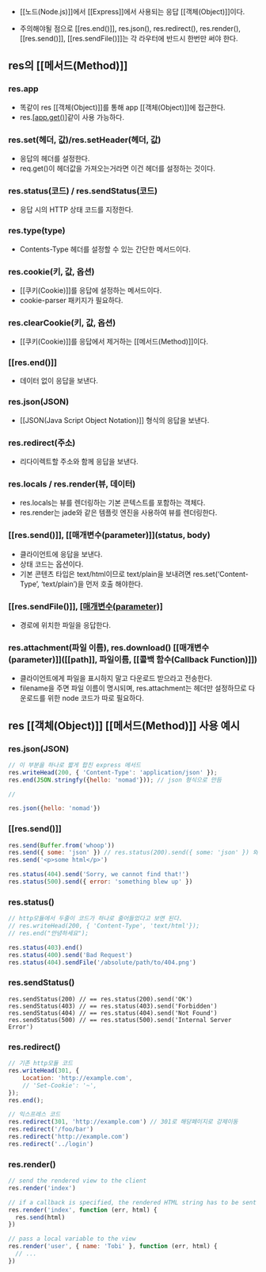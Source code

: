 - [[노드(Node.js)]]에서 [[Express]]에서 사용되는 응답 [[객체(Object)]]이다.

 - 주의해야될 점으로 [[res.end()]], res.json(), res.redirect(), res.render(), [[res.send()]], [[res.sendFile()]]는 각 라우터에 반드시 한번만 써야 한다.


## res의 [[메서드(Method)]]

### res.app

- 똑같이 res [[객체(Object)]]를 통해 app [[객체(Object)]]에 접근한다. 
- res.[[app.get()]]('')같이 사용 가능하다.
### res.set(헤더, 값)/res.setHeader(헤더, 값)

- 응답의 헤더를 설정한다.
- req.get()이 헤더값을 가져오는거라면 이건 헤더를 설정하는 것이다.
### res.status(코드) / res.sendStatus(코드)

- 응답 시의 HTTP 상태 코드를 지정한다.
### res.type(type)

- Contents-Type 헤더를 설정할 수 있는 간단한 메서드이다.
### res.cookie(키, 값, 옵션)

- [[쿠키(Cookie)]]를 응답에 설정하는 메서드이다.
- cookie-parser 패키지가 필요하다.
### res.clearCookie(키, 값, 옵션)

- [[쿠키(Cookie)]]를 응답에서 제거하는 [[메서드(Method)]]이다.  
### [[res.end()]]

- 데이터 없이 응답을 보낸다.
### res.json(JSON)

- [[JSON(Java Script Object Notation)]] 형식의 응답을 보낸다.
### res.redirect(주소)

- 리다이렉트할 주소와 함께 응답을 보낸다.
### res.locals / res.render(뷰, 데이터)

- res.locals는 뷰를 렌더링하는 기본 콘텍스트를 포함하는 객체다. 
- res.render는 jade와 같은 템플릿 엔진을 사용하여 뷰를 렌더링한다.
### [[res.send()]], [[매개변수(parameter)]](status, body)

- 클라이언트에 응답을 보낸다.
- 상태 코드는 옵션이다.
- 기본 콘텐츠 타입은 text/html이므로 text/plain을 보내려면 res.set(‘Content-Type’, ‘text/plain’)을 먼저 호출 해야한다.
### [[res.sendFile()]], [[매개변수(parameter)]](경로)

- 경로에 위치한 파일을 응답한다.  
### res.attachment(파일 이름), res.download() [[매개변수(parameter)]]([[path]], 파일이름, [[콜백 함수(Callback Function)]])

- 클라이언트에게 파일을 표시하지 말고 다운로드 받으라고 전송한다.
- filename을 주면 파일 이름이 명시되며, res.attachment는 헤더만 설정하므로 다운로드를 위한 node 코드가 따로 필요하다.

## res [[객체(Object)]] [[메서드(Method)]] 사용 예시
### res.json(JSON)

```js
// 이 부분을 하나로 짧게 합친 express 메서드
res.writeHead(200, { 'Content-Type': 'application/json' });
res.end(JSON.stringfy({hello: 'nomad'})); // json 형식으로 만듬

// 

res.json({hello: 'nomad'})​​
```
### [[res.send()]]

```js
res.send(Buffer.from('whoop'))
res.send({ some: 'json' }) // res.status(200).send({ some: 'json' }) 와 같음, 200이 생략되어있음
res.send('<p>some html</p>')

res.status(404).send('Sorry, we cannot find that!')
res.status(500).send({ error: 'something blew up' })
```
### res.status()

```js
// http모듈에서 두줄이 코드가 하나로 줄어들었다고 보면 된다.
// res.writeHead(200, { 'Content-Type', 'text/html'});
// res.end("안녕하세요");

res.status(403).end()
res.status(400).send('Bad Request')
res.status(404).sendFile('/absolute/path/to/404.png')
```
### res.sendStatus()

```
res.sendStatus(200) // == res.status(200).send('OK')
res.sendStatus(403) // == res.status(403).send('Forbidden')
res.sendStatus(404) // == res.status(404).send('Not Found')
res.sendStatus(500) // == res.status(500).send('Internal Server Error')
```
### res.redirect()

```js
// 기존 http모듈 코드
res.writeHead(301, {
	Location: 'http://example.com',
    // 'Set-Cookie': '~',
});
res.end();

// 익스프레스 코드
res.redirect(301, 'http://example.com') // 301로 해당페이지로 강제이동
res.redirect('/foo/bar')
res.redirect('http://example.com')
res.redirect('../login')
```
### res.render()

```js
// send the rendered view to the client
res.render('index')

// if a callback is specified, the rendered HTML string has to be sent explicitly
res.render('index', function (err, html) {
  res.send(html)
})

// pass a local variable to the view
res.render('user', { name: 'Tobi' }, function (err, html) {
  // ...
})
```
